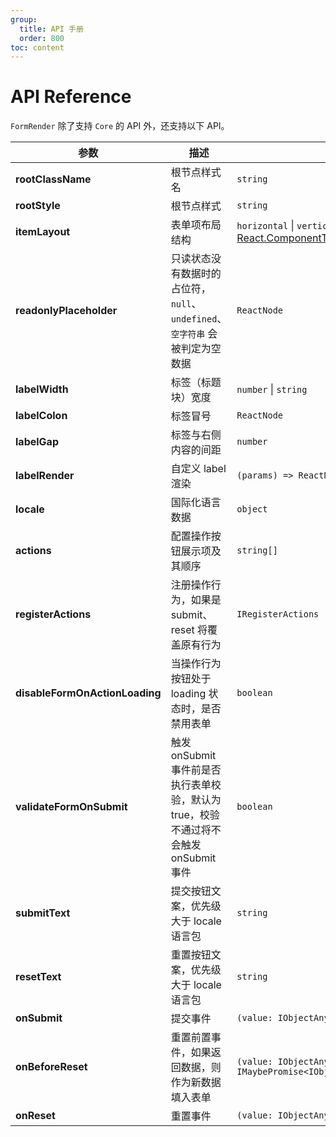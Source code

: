 ```yaml
---
group:
  title: API 手册
  order: 800
toc: content
---
```


# API Reference

`FormRender` 除了支持 `Core` 的 API 外，还支持以下 API。

| **参数**                       | **描述**                                                                              | **类型**                                                                                                    | **默认值**            |
| ------------------------------ | ------------------------------------------------------------------------------------- | ----------------------------------------------------------------------------------------------------------- | --------------------- |
| **rootClassName**              | 根节点样式名                                                                          | `string`                                                                                                    | -                     |
| **rootStyle**                  | 根节点样式                                                                            | `string`                                                                                                    | -                     |
| **itemLayout**                 | 表单项布局结构                                                                        | `horizontal` \| `vertical` \| [React.ComponentType\<IOpenItemLayoutParams\>](../core-react/101-item-layout) | `horizontal`          |
| **readonlyPlaceholder**        | 只读状态没有数据时的占位符，`null`、`undefined`、`空字符串` 会被判定为空数据          | `ReactNode`                                                                                                 | `-`                   |
| **labelWidth**                 | 标签（标题块）宽度                                                                    | `number` \| `string`                                                                                        | `100`                 |
| **labelColon**                 | 标签冒号                                                                              | `ReactNode`                                                                                                 | -                     |
| **labelGap**                   | 标签与右侧内容的间距                                                                  | `number`                                                                                                    | `15`                  |
| **labelRender**                | 自定义 label 渲染                                                                     | `(params) => ReactNode`                                                                                     | -                     |
| **locale**                     | 国际化语言数据                                                                        | `object`                                                                                                    | -                     |
| **actions**                    | 配置操作按钮展示项及其顺序                                                            | `string[]`                                                                                                  | `["submit", "reset"]` |
| **registerActions**            | 注册操作行为，如果是 submit、reset 将覆盖原有行为                                     | `IRegisterActions`                                                                                          | -                     |
| **disableFormOnActionLoading** | 当操作行为按钮处于 loading 状态时，是否禁用表单                                       | `boolean`                                                                                                   | `true`                |
| **validateFormOnSubmit**       | 触发 onSubmit 事件前是否执行表单校验，默认为 true，校验不通过将不会触发 onSubmit 事件 | `boolean`                                                                                                   | `true`                |
| **submitText**                 | 提交按钮文案，优先级大于 locale 语言包                                                | `string`                                                                                                    | -                     |
| **resetText**                  | 重置按钮文案，优先级大于 locale 语言包                                                | `string`                                                                                                    | -                     |
| **onSubmit**                   | 提交事件                                                                              | `(value: IObjectAny) => IMaybePromise<void>`                                                                | -                     |
| **onBeforeReset**              | 重置前置事件，如果返回数据，则作为新数据填入表单                                      | `(value: IObjectAny) => IMaybePromise<IObjectAny \| void>`                                                  | -                     |
| **onReset**                    | 重置事件                                                                              | `(value: IObjectAny) => IMaybePromise<void>`                                                                | -                     |
